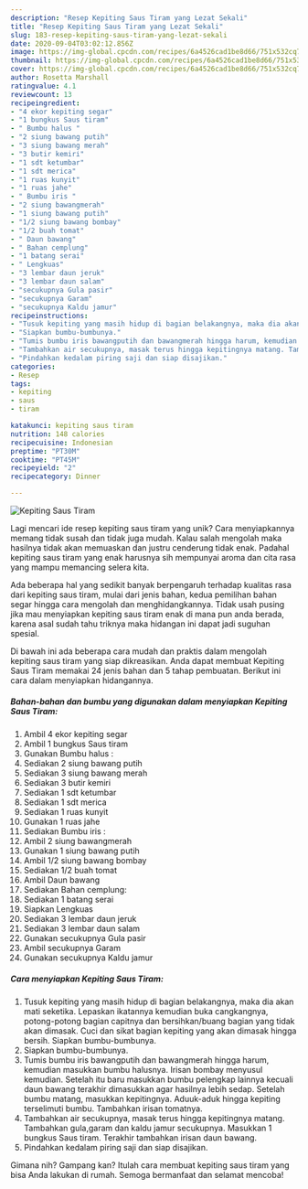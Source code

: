```yaml
---
description: "Resep Kepiting Saus Tiram yang Lezat Sekali"
title: "Resep Kepiting Saus Tiram yang Lezat Sekali"
slug: 183-resep-kepiting-saus-tiram-yang-lezat-sekali
date: 2020-09-04T03:02:12.856Z
image: https://img-global.cpcdn.com/recipes/6a4526cad1be8d66/751x532cq70/kepiting-saus-tiram-foto-resep-utama.jpg
thumbnail: https://img-global.cpcdn.com/recipes/6a4526cad1be8d66/751x532cq70/kepiting-saus-tiram-foto-resep-utama.jpg
cover: https://img-global.cpcdn.com/recipes/6a4526cad1be8d66/751x532cq70/kepiting-saus-tiram-foto-resep-utama.jpg
author: Rosetta Marshall
ratingvalue: 4.1
reviewcount: 13
recipeingredient:
- "4 ekor kepiting segar"
- "1 bungkus Saus tiram"
- " Bumbu halus "
- "2 siung bawang putih"
- "3 siung bawang merah"
- "3 butir kemiri"
- "1 sdt ketumbar"
- "1 sdt merica"
- "1 ruas kunyit"
- "1 ruas jahe"
- " Bumbu iris "
- "2 siung bawangmerah"
- "1 siung bawang putih"
- "1/2 siung bawang bombay"
- "1/2 buah tomat"
- " Daun bawang"
- " Bahan cemplung"
- "1 batang serai"
- " Lengkuas"
- "3 lembar daun jeruk"
- "3 lembar daun salam"
- "secukupnya Gula pasir"
- "secukupnya Garam"
- "secukupnya Kaldu jamur"
recipeinstructions:
- "Tusuk kepiting yang masih hidup di bagian belakangnya, maka dia akan mati seketika. Lepaskan ikatannya kemudian buka cangkangnya, potong-potong bagian capitnya dan bersihkan/buang bagian yang tidak akan dimasak. Cuci dan sikat bagian kepiting yang akan dimasak hingga bersih. Siapkan bumbu-bumbunya."
- "Siapkan bumbu-bumbunya."
- "Tumis bumbu iris bawangputih dan bawangmerah hingga harum, kemudian masukkan bumbu halusnya. Irisan bombay menyusul kemudian. Setelah itu baru masukkan bumbu pelengkap lainnya kecuali daun bawang terakhir dimasukkan agar hasilnya lebih sedap. Setelah bumbu matang, masukkan kepitingnya. Aduuk-aduk hingga kepiting terselimuti bumbu. Tambahkan irisan tomatnya."
- "Tambahkan air secukupnya, masak terus hingga kepitingnya matang. Tambahkan gula,garam dan kaldu jamur secukupnya. Masukkan 1 bungkus Saus tiram. Terakhir tambahkan irisan daun bawang."
- "Pindahkan kedalam piring saji dan siap disajikan."
categories:
- Resep
tags:
- kepiting
- saus
- tiram

katakunci: kepiting saus tiram 
nutrition: 148 calories
recipecuisine: Indonesian
preptime: "PT30M"
cooktime: "PT45M"
recipeyield: "2"
recipecategory: Dinner

---
```



![Kepiting Saus Tiram](https://img-global.cpcdn.com/recipes/6a4526cad1be8d66/751x532cq70/kepiting-saus-tiram-foto-resep-utama.jpg)

Lagi mencari ide resep kepiting saus tiram yang unik? Cara menyiapkannya memang tidak susah dan tidak juga mudah. Kalau salah mengolah maka hasilnya tidak akan memuaskan dan justru cenderung tidak enak. Padahal kepiting saus tiram yang enak harusnya sih mempunyai aroma dan cita rasa yang mampu memancing selera kita.



Ada beberapa hal yang sedikit banyak berpengaruh terhadap kualitas rasa dari kepiting saus tiram, mulai dari jenis bahan, kedua pemilihan bahan segar hingga cara mengolah dan menghidangkannya. Tidak usah pusing jika mau menyiapkan kepiting saus tiram enak di mana pun anda berada, karena asal sudah tahu triknya maka hidangan ini dapat jadi suguhan spesial.


Di bawah ini ada beberapa cara mudah dan praktis dalam mengolah kepiting saus tiram yang siap dikreasikan. Anda dapat membuat Kepiting Saus Tiram memakai 24 jenis bahan dan 5 tahap pembuatan. Berikut ini cara dalam menyiapkan hidangannya.

<!--inarticleads1-->

##### Bahan-bahan dan bumbu yang digunakan dalam menyiapkan Kepiting Saus Tiram:

1. Ambil 4 ekor kepiting segar
1. Ambil 1 bungkus Saus tiram
1. Gunakan  Bumbu halus :
1. Sediakan 2 siung bawang putih
1. Sediakan 3 siung bawang merah
1. Sediakan 3 butir kemiri
1. Sediakan 1 sdt ketumbar
1. Sediakan 1 sdt merica
1. Sediakan 1 ruas kunyit
1. Gunakan 1 ruas jahe
1. Sediakan  Bumbu iris :
1. Ambil 2 siung bawangmerah
1. Gunakan 1 siung bawang putih
1. Ambil 1/2 siung bawang bombay
1. Sediakan 1/2 buah tomat
1. Ambil  Daun bawang
1. Sediakan  Bahan cemplung:
1. Sediakan 1 batang serai
1. Siapkan  Lengkuas
1. Sediakan 3 lembar daun jeruk
1. Sediakan 3 lembar daun salam
1. Gunakan secukupnya Gula pasir
1. Ambil secukupnya Garam
1. Gunakan secukupnya Kaldu jamur




<!--inarticleads2-->

##### Cara menyiapkan Kepiting Saus Tiram:

1. Tusuk kepiting yang masih hidup di bagian belakangnya, maka dia akan mati seketika. Lepaskan ikatannya kemudian buka cangkangnya, potong-potong bagian capitnya dan bersihkan/buang bagian yang tidak akan dimasak. Cuci dan sikat bagian kepiting yang akan dimasak hingga bersih. Siapkan bumbu-bumbunya.
1. Siapkan bumbu-bumbunya.
1. Tumis bumbu iris bawangputih dan bawangmerah hingga harum, kemudian masukkan bumbu halusnya. Irisan bombay menyusul kemudian. Setelah itu baru masukkan bumbu pelengkap lainnya kecuali daun bawang terakhir dimasukkan agar hasilnya lebih sedap. Setelah bumbu matang, masukkan kepitingnya. Aduuk-aduk hingga kepiting terselimuti bumbu. Tambahkan irisan tomatnya.
1. Tambahkan air secukupnya, masak terus hingga kepitingnya matang. Tambahkan gula,garam dan kaldu jamur secukupnya. Masukkan 1 bungkus Saus tiram. Terakhir tambahkan irisan daun bawang.
1. Pindahkan kedalam piring saji dan siap disajikan.




Gimana nih? Gampang kan? Itulah cara membuat kepiting saus tiram yang bisa Anda lakukan di rumah. Semoga bermanfaat dan selamat mencoba!
